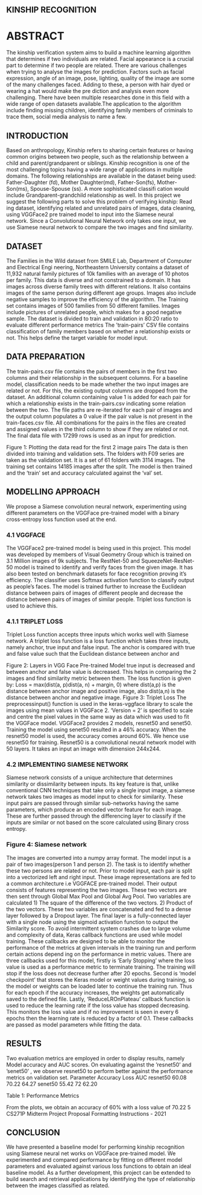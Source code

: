
## KINSHIP RECOGNITION 

# ABSTRACT 
The kinship verification system aims to build a machine learning algorithm that determines if two individuals are related. Facial appearance is a crucial part to determine if two people are related. There are various challenges when trying to analyse the images for prediction. Factors such as facial expression, angle of an image, pose, lighting, quality of the image are some of the many challenges faced. Adding to these, a person with hair dyed or wearing a hat would make the pre diction and analysis even more challenging. There have been multiple researches done in this field with a wide range of open datasets available.The application to the algorithm include finding missing children, identifying family members of criminals to trace them, social media analysis to name a few. 
## INTRODUCTION 
Based on anthropology, Kinship refers to sharing certain features or having common origins between two people, such as the relationship between a child and parent/grandparent or siblings. Kinship recognition is one of the most challenging topics having a wide range of applications in multiple domains. 
The following relationships are available in the dataset being used: Father-Daughter (fd), Mother Daughter(md), Father-Son(fs), Mother-Son(ms), Spouse-Spouse (ss). A more sophisticated classifi cation would include Grandparent-grandchild relationship as well. 
In this project we suggest the following parts to solve this problem of verifying kinship: Read ing dataset, identifying related and unrelated pairs of images, data cleaning, using VGGFace2 pre trained model to input into the Siamese neural network. Since a Convolutional Neural Network only takes one input, we use Siamese neural network to compare the two images and find similarity. 
## DATASET 
The Families in the Wild dataset from SMILE Lab, Department of Computer and Electrical Engi neering, Northeastern University contains a dataset of 11,932 natural family pictures of 10k families with an average of 10 photos per family. This data is diverse and not constrained to a domain. It has images across diverse family trees with different relations. It also contains images of the same person during different age groups. Images also include negative samples to improve the efficiency of the algorithm. 
The Training set contains images of 500 families from 50 different families. Images include pictures of unrelated people, which makes for a good negative sample. The dataset is divided to train and validation in 80:20 ratio to evaluate different performance metrics 
The ’train-pairs’ CSV file contains classification of family members based on whether a relationship exists or not. This helps define the target variable for model input. 
## DATA PREPARATION 
The train-pairs.csv file contains the pairs of members in the first two columns and their relationship in the subsequent columns. For a baseline model, classification needs to be made whether the two input images are related or not. For this, the existing output columns are dropped from the dataset. 
An additional column containing value 1 is added for each pair for which a relationship exists in the train-pairs.csv indicating some relation between the two. 
The file paths are re-iterated for each pair of images and the output column populates a 0 value if the pair value is not present in the train-faces.csv file. All combinations for the pairs in the files are created and assigned values in the third column to show if they are related or not. The final data file with 17299 rows is used as an input for prediction. 

Figure 1: Plotting the data read for the first 2 image pairs 
The data is then divided into training and validation sets. The folders with F09 series are taken as the validation set. It is a set of 61 folders with 3114 images. The training set contains 14185 images after the split. The model is then trained and the ‘train’ set and accuracy calculated against the ‘val’ set. 
## MODELLING APPROACH 
We propose a Siamese convolution neural network, experimenting using different parameters on the VGGFace pre-trained model with a binary cross-entropy loss function used at the end. 
### 4.1 VGGFACE 
The VGGFace2 pre-trained model is being used in this project. This model was developed by members of Visual Geometry Group which is trained on 3.1 Million images of 9k subjects. The RestNet-50 and SqueezeNet-ResNet-50 model is trained to identify and verify faces from the given image. It has also been tested on benchmark datasets for face recognition proving it’s efficiency. The classifier uses Softmax activation function to classify output as people’s faces. The model is trained further to increase the Euclidean distance between pairs of images of different people and decrease the distance between pairs of images of similar people. Triplet loss function is used to achieve this. 
### 4.1.1 TRIPLET LOSS 
Triplet Loss function accepts three inputs which works well with Siamese network. A triplet loss function is a loss function which takes three inputs, namely anchor, true input and false input. The anchor is compared with true and false value such that the Euclidean distance between anchor and 
 
Figure 2: Layers in VGG Face Pre-trained Model 
true input is decreased and between anchor and false value is decreased. This helps in comparing the 2 images and find similarity metric between them. 
The loss function is given by: 
Loss = max(dist(a, p)dist(a, n) + margin, 0) 
where dist(a,p) is the distance between anchor image and positive image, also dist(a,n) is the distance between anchor and negative image. 
Figure 3: Triplet Loss 
The preprocessinput() function is used in the keras-vggface library to scale the images using mean values in VGGFace 2. ‘Version = 2’ is specified to scale and centre the pixel values in the same way as data which was used to fit the VGGFace model. 
VGGFace2 provides 2 models, resnet50 and senet50. Training the model using senet50 resulted in a 46% accuracy. When the resnet50 model is used, the accuracy comes around 60%. We hence use resnet50 for training. Resnet50 is a convolutional neural network model with 50 layers. It takes an input an image with dimension 244x244. 
### 4.2 IMPLEMENTING SIAMESE NETWORK 
Siamese network consists of a unique architecture that determines similarity or dissimilarity between inputs. Its key feature is that, unlike conventional CNN techniques that take only a single input image, a siamese network takes two images as model input to check for similarity. These input pairs are passed through similar sub-networks having the same parameters, which produce an encoded vector feature for each image. These are further passed through the differencing layer to classify if the inputs are similar or not based on the score calculated using Binary cross entropy. 

### Figure 4: Siamese network 
The images are converted into a numpy array format. The model input is a pair of two images(person 1 and person 2). The task is to identify whether these two persons are related or not. Prior to model input, each pair is split into a vectorized left and right input. These image representations are fed to a common architecture i.e VGGFACE pre-trained model. Their output consists of features representing the two images. These two vectors are then sent through Global Max Pool and Global Avg Pool. Two variables are calculated 1) The square of the difference of the two vectors. 2) Product of the two vectors. These two variables are concatenated and fed to a dense layer followed by a Dropout layer. The final layer is a fully-connected layer with a single node using the sigmoid activation function to output the Similarity score. 
To avoid intermittent system crashes due to large volume and complexity of data, Keras callback functions are used while model training. These callbacks are designed to be able to monitor the performance of the metrics at given intervals in the training run and perform certain actions depend ing on the performance in metric values. There are three callbacks used for this model, firstly is ‘Early Stopping’ where the loss value is used as a performance metric to terminate training. The training will stop if the loss does not decrease further after 20 epochs. Second is ‘model checkpoint’ that stores the Keras model or weight values during training, so the model or weights can be loaded later to continue the training run. Thus for each epoch if the accuracy increases, the weights get automatically saved to the defined file. Lastly, ‘ReduceLROnPlateau’ callback function is used to reduce the learning rate if the loss value has stopped decreasing. This monitors the loss value and if no improvement is seen in every 6 epochs then the learning rate is reduced by a factor of 0.1. These callbacks are passed as model parameters while fitting the data.

## RESULTS 
Two evaluation metrics are employed in order to display results, namely Model accuracy and AUC scores. On evaluating against the ’resnet50’ and ’senet50’ , we observe resnet50 to perform better against the performance metrics on validation set. 
Parameter Accuracy Loss AUC
resnet50 60.08 70.22 64.27
senet50 55.42 72 62.20



Table 1: Performance Metrics 

From the plots, we obtain an accuracy of 60% with a loss value of 70.22 5
CS271P Midterm Project Proposal Formatting Instructions - 2021 
## CONCLUSION 
We have presented a baseline model for performing kinship recognition using Siamese neural net works on VGGFace pre-trained model. We experimented and compared performance by fitting on different model parameters and evaluated against various loss functions to obtain an ideal baseline model. 
As a further development, this project can be extended to build search and retrieval applications by identifying the type of relationship between the images classified as related. 
